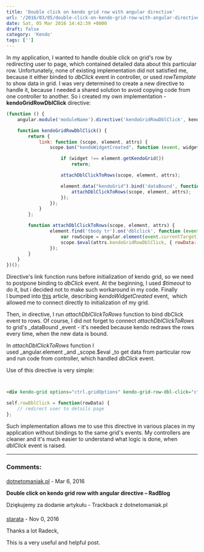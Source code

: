 ```yaml
---
title: 'Double click on kendo grid row with angular directive'
url: '/2016/03/05/double-click-on-kendo-grid-row-with-angular-directive/'
date: Sat, 05 Mar 2016 14:42:39 +0000
draft: false
category: 'Kendo'
tags: ['']
---
```


In my application, I wanted to handle double click on grid's row by redirecting user to page, which contained detailed data about this particular row. Unfortunately, none of existing implementation did not satisfied me, because it either binded to _dbClick_ event in controller, or used _rowTemplate_ to show data in grid. I was very determined to create a new directive to handle it, because I needed a shared solution to avoid copying code from one controller to another. So i created my own implementation - **kendoGridRowDblClick** directive:

```javascript
(function () {
    angular.module('moduleName').directive('kendoGridRowDblClick', kendoGridRowDblClick);

    function kendoGridRowDblClick() {
        return {
            link: function (scope, element, attrs) {
                scope.$on("kendoWidgetCreated", function (event, widget) {

                    if (widget !== element.getKendoGrid())
                        return;

                    attachDblClickToRows(scope, element, attrs);

                    element.data("kendoGrid").bind('dataBound', function () {
                        attachDblClickToRows(scope, element, attrs);
                    });
                });
            }
        };

        function attachDblClickToRows(scope, element, attrs) {
                element.find('tbody tr').on('dblclick', function (event) {
                    var rowScope = angular.element(event.currentTarget).scope();
                    scope.$eval(attrs.kendoGridRowDblClick, { rowData: rowScope.dataItem });
                });
        }
    }
})();
```

Directive's link function runs before initialization of kendo grid, so we need to postpone binding to _dbClick_ event. At the beginning, I used _$timeout_ to do it, but i decided not to make such workaround in my code. Finally I bumped into [this](http://docs.telerik.com/kendo-ui/AngularJS/global-events) article, describing _kendoWidgetCreated_ event,  which allowed me to connect directly to initialization of my grid.

Then, in directive, I run _attachDblClickToRows_ function to bind dbClick event to rows. Of course, I did not forget to connect _attachDblClickToRows_ to grid's _dataBound _event - it's needed because kendo redraws the rows every time, when the new data is bound.

In _attachDblClickToRows_ function I used _angular.element _and _scope.$eval _to get data from particular row and run code from controller, which handled _dbClick_ event.

Use of this directive is very simple:

```html


<div kendo-grid options="ctrl.gridOptions" kendo-grid-row-dbl-click="ctrl.rowDblClick(rowData)">
```


```javascript
self.rowDblClick = function(rowData) {
    // redirect user to details page
};
```

Such implementation allows me to use this directive in various places in my application without bindings to the same grid's events. My controllers are cleaner and it's much easier to understand what logic is done, when _dblClick_ event is raised.

---
### Comments:
#### 
[dotnetomaniak.pl](http://dotnetomaniak.pl/Double-click-on-kendo-grid-row-with-angular-directive-RadBlog "") - <time datetime="2016-03-05 15:43:53">Mar 6, 2016</time>

**Double click on kendo grid row with angular directive – RadBlog**

Dziękujemy za dodanie artykułu - Trackback z dotnetomaniak.pl
#### 
[starata]( "jimpanos@gmail.com") - <time datetime="2016-11-13 23:24:00">Nov 0, 2016</time>

Thanks a lot Radeck,

This is a very useful and helpful post.
